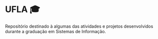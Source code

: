# UFLA 🎓
Repositório destinado à algumas das atividades e projetos desenvolvidos durante a graduação em Sistemas de Informação.
